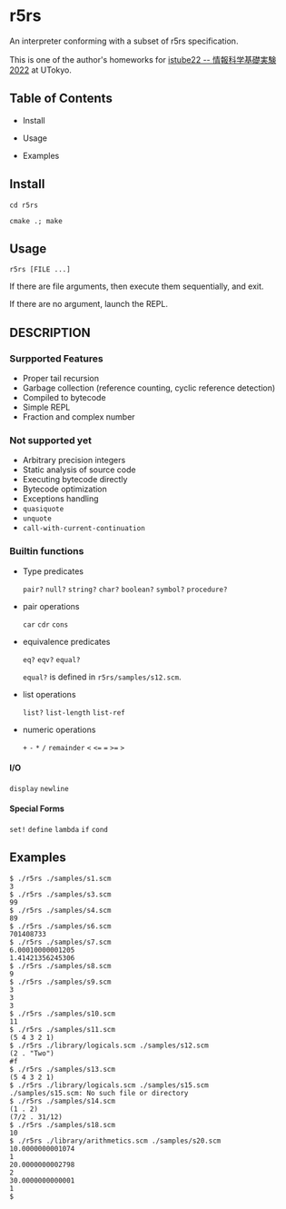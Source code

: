 # r5rs

An interpreter conforming with a subset of r5rs specification. 

This is one of the author's homeworks for [istube22 -- 情報科学基礎実験2022](https://sites.google.com/view/isutbe2022) at UTokyo.

## Table of Contents

- Install

- Usage

- Examples

## Install

`cd r5rs`

`cmake .; make`


## Usage

`r5rs [FILE ...]`

If there are file arguments, then execute them sequentially, and exit.

If there are no argument, launch the REPL.

## DESCRIPTION

### Surpported Features

- Proper tail recursion
- Garbage collection (reference counting, cyclic reference detection)
- Compiled to bytecode
- Simple REPL
- Fraction and complex number

### Not supported yet

- Arbitrary precision integers
- Static analysis of source code
- Executing bytecode directly   
- Bytecode optimization
- Exceptions handling
- `quasiquote` 
- `unquote` 
- `call-with-current-continuation`

### Builtin functions

- Type predicates
  
   `pair?` `null?` `string?` `char?` `boolean?` `symbol?` `procedure?`

- pair operations
  
  `car` `cdr` `cons`

- equivalence predicates
  
  `eq?` `eqv?` `equal?`

  `equal?` is defined in `r5rs/samples/s12.scm`. 
  
- list operations

  `list?` `list-length` `list-ref`

- numeric operations

  `+` `-` `*` `/` `remainder` `<` `<=` `=` `>=` `>`

#### I/O

`display` `newline`

#### Special Forms

`set!` `define` `lambda` `if` `cond`


## Examples
```shell
$ ./r5rs ./samples/s1.scm
3
$ ./r5rs ./samples/s3.scm
99
$ ./r5rs ./samples/s4.scm
89
$ ./r5rs ./samples/s6.scm
701408733
$ ./r5rs ./samples/s7.scm
6.00010000001205
1.41421356245306
$ ./r5rs ./samples/s8.scm
9
$ ./r5rs ./samples/s9.scm
3
3
3
$ ./r5rs ./samples/s10.scm
11
$ ./r5rs ./samples/s11.scm
(5 4 3 2 1)
$ ./r5rs ./library/logicals.scm ./samples/s12.scm
(2 . "Two")
#f
$ ./r5rs ./samples/s13.scm
(5 4 3 2 1)
$ ./r5rs ./library/logicals.scm ./samples/s15.scm
./samples/s15.scm: No such file or directory
$ ./r5rs ./samples/s14.scm
(1 . 2)
(7/2 . 31/12)
$ ./r5rs ./samples/s18.scm
10
$ ./r5rs ./library/arithmetics.scm ./samples/s20.scm
10.0000000001074
1
20.0000000002798
2
30.0000000000001
1
$ 
```